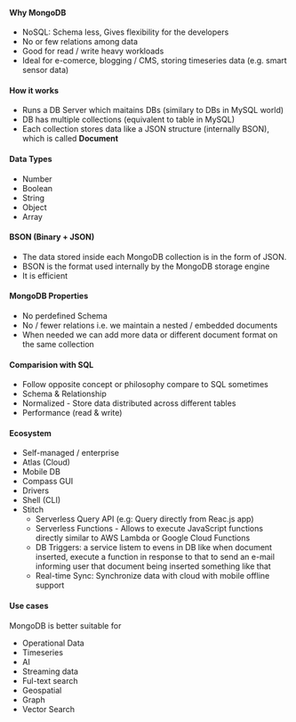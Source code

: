 #### Why MongoDB
- NoSQL: Schema less, Gives flexibility for the developers
- No or few relations among data
- Good for read / write heavy workloads
- Ideal for e-comerce, blogging / CMS, storing timeseries data (e.g. smart sensor data)

#### How it works
- Runs a DB Server which maitains DBs (similary to DBs in MySQL world)
- DB has multiple collections (equivalent to table in MySQL)
- Each collection stores data like a JSON structure (internally BSON), which is called **Document**

#### Data Types
- Number
- Boolean
- String
- Object
- Array

#### BSON (Binary + JSON)
- The data stored inside each MongoDB collection is in the form of JSON.
- BSON is the format used internally by the MongoDB storage engine
- It is efficient

#### MongoDB Properties
- No perdefined Schema
- No / fewer relations i.e. we maintain a nested / embedded documents
- When needed we can add more data or different document format on the same collection

#### Comparision with SQL
- Follow opposite concept or philosophy compare to SQL sometimes
- Schema & Relationship
- Normalized - Store data distributed across different tables
- Performance (read & write)

#### Ecosystem
- Self-managed / enterprise
- Atlas (Cloud)
- Mobile DB
- Compass GUI
- Drivers
- Shell (CLI)
- Stitch
  - Serverless Query API (e.g: Query directly from Reac.js app)
  - Serverless Functions - Allows to execute JavaScript functions directly similar to AWS Lambda or Google Cloud Functions
  - DB Triggers: a service listem to evens in DB like when document inserted, execute a function in response to that to send an e-mail informing user that document being inserted something like that
  - Real-time Sync: Synchronize data with cloud with mobile offline support

#### Use cases
MongoDB is better suitable for
- Operational Data
- Timeseries
- AI
- Streaming data
- Ful-text search
- Geospatial
- Graph
- Vector Search
